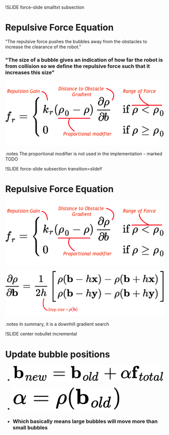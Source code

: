 !SLIDE force-slide smalltxt subsection

# Repulsive Force Equation

"The repulsive force pushes the bubbles away from the obstacles to increase the clearance of the robot."

### "The size of a bubble gives an indication of how far the robot is from collision so we define the repulsive force such that it increases this size"

![repuslive1](repulsiveeq2.png)

.notes The proportional modifier is not used in the implementation - marked TODO

!SLIDE force-slide subsection transition=slideY

# Repulsive Force Equation

![repulsive1](repulsiveeq2.png)

![gradient1](gradienteq1.png)

.notes In summary, it is a downhill gradient search

!SLIDE center nobullet incremental

# Update bubble positions

- ![updatebubble](updatebubble.png)

- ![alphaval](alphaval.png)

- <h3>Which basically means large bubbles will move more than small bubbles</h3>